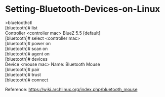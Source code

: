 # Setting-Bluetooth-Devices-on-Linux


\>bluetoothctl <br>
[bluetooth]# list <br>
Controller \<controller mac\> BlueZ 5.5 \[default\] <br>
[bluetooth]# select \<controller mac\> <br>
[bluetooth]# power on <br>
[bluetooth]# scan on <br>
[bluetooth]# agent on <br>
[bluetooth]# devices <br>
Device \<mouse mac\> Name: Bluetooth Mouse <br>
[bluetooth]# pair <mouse mac> <br>
[bluetooth]# trust <mouse mac> <br>
[bluetooth]# connect <mouse mac> <br>

Reference: https://wiki.archlinux.org/index.php/bluetooth_mouse
